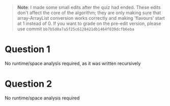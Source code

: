 > **Note**: I made some small edits after the quiz had ended. These edits don't affect the core of the algorithm; they are only making sure that array-ArrayList conversion works correctly and making 'flavours' start at 1 instead of 0. If you want to grade on the pre-edit version, please use commit `bb7b5d0a7a5f25c6128421db1464f039dcfb6eba`

# Question 1

No runtime/space analysis required, as it was written recursively

# Question 2

No runtime/space analysis required
